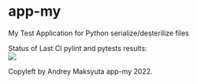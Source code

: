 # app-my
My Test Application for Python serialize/desterilize files 

Status of Last CI pylint and pytests results:<br>
<img src="https://github.com/amaksyuta/app-my/workflows/App-My-CI-Test/badge.svg?branch=main"><br>

Copyleft by Andrey Maksyuta  app-my 2022.

